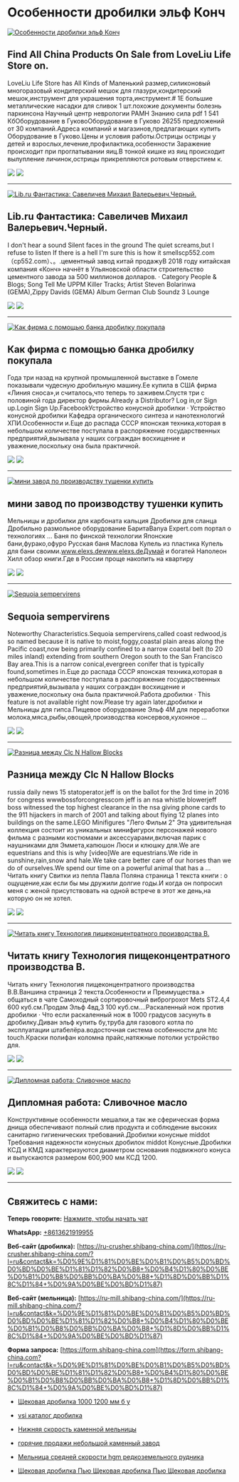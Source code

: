 # Особенности дробилки эльф Конч

<a href="https://swt.shibang-china.com/?l=ru&img&k=%D0%9E%D1%81%D0%BE%D0%B1%D0%B5%D0%BD%D0%BD%D0%BE%D1%81%D1%82%D0%B8+%D0%B4%D1%80%D0%BE%D0%B1%D0%B8%D0%BB%D0%BA%D0%B8+%D1%8D%D0%BB%D1%8C%D1%84+%D0%9A%D0%BE%D0%BD%D1%87" target="_blank">![Особенности дробилки эльф Конч](http://static.shibang-china.com/all-800x300/252.jpg)</a>

## Find All China Products On Sale from LoveLiu Life Store on.
LoveLiu Life Store has All Kinds of Маленький размер,силиконовый многоразовый кондитерский мешок для глазури,кондитерский мешок,инструмент для украшения торта,инструмент.# 1E большие металлические насадки для сливок 1 шт.похожие документы болезнь паркинсона Научный центр неврологии РАМН Знанию сила pdf 1 541 КбОборудование в ГуковоОборудование в Гуково 26255 предложений от 30 компаний.Адреса компаний и магазинов,предлагающих купить Оборудование в Гуково.Цены и условия работы.Острицы острицы у детей и взрослых,лечение,профилактика,особенности Заражение происходит при проглатывании яиц.В тонкой кишке из яиц происходит вылупление личинок,острицы прикрепляются ротовым отверстием к.


<a href="https://whatsapp.shibangsoft.com/WhatsApp.php" target="_blank" title="WhatsApp">![](http://static.shibang-china.com/icon/whatsapp.png)</a> <a href="https://swt.shibang-china.com/?l=ru&icon&k=%D0%9E%D1%81%D0%BE%D0%B1%D0%B5%D0%BD%D0%BD%D0%BE%D1%81%D1%82%D0%B8+%D0%B4%D1%80%D0%BE%D0%B1%D0%B8%D0%BB%D0%BA%D0%B8+%D1%8D%D0%BB%D1%8C%D1%84+%D0%9A%D0%BE%D0%BD%D1%87" target="_blank">![](http://static.shibang-china.com/icon/chat-ru.png)</a>

---

<a href="https://swt.shibang-china.com/?l=ru&img&k=%D0%9E%D1%81%D0%BE%D0%B1%D0%B5%D0%BD%D0%BD%D0%BE%D1%81%D1%82%D0%B8+%D0%B4%D1%80%D0%BE%D0%B1%D0%B8%D0%BB%D0%BA%D0%B8+%D1%8D%D0%BB%D1%8C%D1%84+%D0%9A%D0%BE%D0%BD%D1%87" target="_blank">![Lib.ru Фантастика: Савеличев Михаил Валерьевич.Черный.](http://static.shibang-china.com/all-800x300/1344.jpg)</a>

## Lib.ru Фантастика: Савеличев Михаил Валерьевич.Черный.
I don't hear a sound Silent faces in the ground The quiet screams,but I refuse to listen If there is a hell I'm sure this is how it smellscp552.com（cp552.com）、。.цементный завод китай продажуВ 2018 году китайская компания &#171;Конч&#187; начнёт в Ульяновской области строительство цементного завода за 500 миллионов долларов.&nbsp;&#0183;&#32;Category People &amp; Blogs; Song Tell Me UPPM Killer Tracks; Artist Steven Bolarinwa (GEMA),Zippy Davids (GEMA) Album German Club Soundz 3 Lounge


<a href="https://whatsapp.shibangsoft.com/WhatsApp.php" target="_blank" title="WhatsApp">![](http://static.shibang-china.com/icon/whatsapp.png)</a> <a href="https://swt.shibang-china.com/?l=ru&icon&k=%D0%9E%D1%81%D0%BE%D0%B1%D0%B5%D0%BD%D0%BD%D0%BE%D1%81%D1%82%D0%B8+%D0%B4%D1%80%D0%BE%D0%B1%D0%B8%D0%BB%D0%BA%D0%B8+%D1%8D%D0%BB%D1%8C%D1%84+%D0%9A%D0%BE%D0%BD%D1%87" target="_blank">![](http://static.shibang-china.com/icon/chat-ru.png)</a>

---

<a href="https://swt.shibang-china.com/?l=ru&img&k=%D0%9E%D1%81%D0%BE%D0%B1%D0%B5%D0%BD%D0%BD%D0%BE%D1%81%D1%82%D0%B8+%D0%B4%D1%80%D0%BE%D0%B1%D0%B8%D0%BB%D0%BA%D0%B8+%D1%8D%D0%BB%D1%8C%D1%84+%D0%9A%D0%BE%D0%BD%D1%87" target="_blank">![Как фирма с помощью банка дробилку покупала](http://static.shibang-china.com/all-800x300/1234.jpg)</a>

## Как фирма с помощью банка дробилку покупала
Года три назад на крупной промышленной выставке в Гомеле показывали чудесную дробильную машину.Ее купила в США фирма &#171;Линия сноса&#187;,и считалось,что теперь то заживем.Спустя три с половиной года директор фирмы.Already a Distributor? Log in,or Sign up.Login Sign Up.FacebookУстройство конусной дробилки&nbsp;&#0183;&#32;Устройство конусной дробилки Кафедра органического синтеза и нанотехнологий ХПИ.Особенности и.Еще до распада СССР японская техника,которая в небольшом количестве поступала в распоряжение государственных предприятий,вызывала у наших сограждан восхищение и уважение,поскольку она была практичной.


<a href="https://whatsapp.shibangsoft.com/WhatsApp.php" target="_blank" title="WhatsApp">![](http://static.shibang-china.com/icon/whatsapp.png)</a> <a href="https://swt.shibang-china.com/?l=ru&icon&k=%D0%9E%D1%81%D0%BE%D0%B1%D0%B5%D0%BD%D0%BD%D0%BE%D1%81%D1%82%D0%B8+%D0%B4%D1%80%D0%BE%D0%B1%D0%B8%D0%BB%D0%BA%D0%B8+%D1%8D%D0%BB%D1%8C%D1%84+%D0%9A%D0%BE%D0%BD%D1%87" target="_blank">![](http://static.shibang-china.com/icon/chat-ru.png)</a>

---

<a href="https://swt.shibang-china.com/?l=ru&img&k=%D0%9E%D1%81%D0%BE%D0%B1%D0%B5%D0%BD%D0%BD%D0%BE%D1%81%D1%82%D0%B8+%D0%B4%D1%80%D0%BE%D0%B1%D0%B8%D0%BB%D0%BA%D0%B8+%D1%8D%D0%BB%D1%8C%D1%84+%D0%9A%D0%BE%D0%BD%D1%87" target="_blank">![мини завод по производству тушенки купить](http://static.shibang-china.com/all-800x300/843.jpg)</a>

## мини завод по производству тушенки купить
Мельницы и дробилки для карбоната кальция Дробилки для сланца Дробильно размольное оборудование БаритаBanya Expert.com портал о технологиях … Баня по финской технологии Японские бани,фурако,офуро Русская баня Маслова Купель из пластика Купель для бани своими.www.elexs.dewww.elexs.deДумай и богатей Наполеон Хилл обзор книги.Где в России проще накопить на квартиру


<a href="https://whatsapp.shibangsoft.com/WhatsApp.php" target="_blank" title="WhatsApp">![](http://static.shibang-china.com/icon/whatsapp.png)</a> <a href="https://swt.shibang-china.com/?l=ru&icon&k=%D0%9E%D1%81%D0%BE%D0%B1%D0%B5%D0%BD%D0%BD%D0%BE%D1%81%D1%82%D0%B8+%D0%B4%D1%80%D0%BE%D0%B1%D0%B8%D0%BB%D0%BA%D0%B8+%D1%8D%D0%BB%D1%8C%D1%84+%D0%9A%D0%BE%D0%BD%D1%87" target="_blank">![](http://static.shibang-china.com/icon/chat-ru.png)</a>

---

<a href="https://swt.shibang-china.com/?l=ru&img&k=%D0%9E%D1%81%D0%BE%D0%B1%D0%B5%D0%BD%D0%BD%D0%BE%D1%81%D1%82%D0%B8+%D0%B4%D1%80%D0%BE%D0%B1%D0%B8%D0%BB%D0%BA%D0%B8+%D1%8D%D0%BB%D1%8C%D1%84+%D0%9A%D0%BE%D0%BD%D1%87" target="_blank">![Sequoia sempervirens](http://static.shibang-china.com/all-800x300/568.jpg)</a>

## Sequoia sempervirens
Noteworthy Characteristics.Sequoia sempervirens,called coast redwood,is so named because it is native to moist,foggy,coastal plain areas along the Pacific coast,now being primarily confined to a narrow coastal belt (to 20 miles inland) extending from southern Oregon south to the San Francisco Bay area.This is a narrow conical,evergreen conifer that is typically found,sometimes in.Еще до распада СССР японская техника,которая в небольшом количестве поступала в распоряжение государственных предприятий,вызывала у наших сограждан восхищение и уважение,поскольку она была практичной.Работа дробилки&nbsp;&#0183;&#32;This feature is not available right now.Please try again later.дробилки и Мельницы для гипса.Пищевое оборудование Эльф 4М для переработки молока,мяса,рыбы,овощей,производства консервов,кухонное …


<a href="https://whatsapp.shibangsoft.com/WhatsApp.php" target="_blank" title="WhatsApp">![](http://static.shibang-china.com/icon/whatsapp.png)</a> <a href="https://swt.shibang-china.com/?l=ru&icon&k=%D0%9E%D1%81%D0%BE%D0%B1%D0%B5%D0%BD%D0%BD%D0%BE%D1%81%D1%82%D0%B8+%D0%B4%D1%80%D0%BE%D0%B1%D0%B8%D0%BB%D0%BA%D0%B8+%D1%8D%D0%BB%D1%8C%D1%84+%D0%9A%D0%BE%D0%BD%D1%87" target="_blank">![](http://static.shibang-china.com/icon/chat-ru.png)</a>

---

<a href="https://swt.shibang-china.com/?l=ru&img&k=%D0%9E%D1%81%D0%BE%D0%B1%D0%B5%D0%BD%D0%BD%D0%BE%D1%81%D1%82%D0%B8+%D0%B4%D1%80%D0%BE%D0%B1%D0%B8%D0%BB%D0%BA%D0%B8+%D1%8D%D0%BB%D1%8C%D1%84+%D0%9A%D0%BE%D0%BD%D1%87" target="_blank">![Разница между Clc N Hallow Blocks](http://static.shibang-china.com/all-800x300/16.jpg)</a>

## Разница между Clc N Hallow Blocks
russia daily news 15 statoperator.jeff is on the ballot for the 3rd time in 2016 for congress wwwbossforcongresscom jeff is an nsa whistle blowerjeff boss witnessed the top highest clearance in the nsa giving phone cards to the 911 hijackers in march of 2001 and talking about flying 12 planes into buildings on the same.LEGO Minifigures &quot;Лего Фильм 2&quot; Эта удивительная коллекция состоит из уникальных минифигурок персонажей нового фильма с разными костюмами и аксессуарами,включая парик с наушниками для Эммета,капюшон Люси и клюшку для.We are equestrians and this is why [video]We are equestrians.We ride in sunshine,rain,snow and hale.We take care better care of our horses than we do of ourselves.We spend our time on a powerful animal that has a …Читать книгу Свитки из пепла Павла Поляна страница 1 текста книги : о ощущение,как если бы мы дружили долгие годы.И когда он попросил меня с женой присутствовать на одной встрече в этот же день,на которую он не хотел.


<a href="https://whatsapp.shibangsoft.com/WhatsApp.php" target="_blank" title="WhatsApp">![](http://static.shibang-china.com/icon/whatsapp.png)</a> <a href="https://swt.shibang-china.com/?l=ru&icon&k=%D0%9E%D1%81%D0%BE%D0%B1%D0%B5%D0%BD%D0%BD%D0%BE%D1%81%D1%82%D0%B8+%D0%B4%D1%80%D0%BE%D0%B1%D0%B8%D0%BB%D0%BA%D0%B8+%D1%8D%D0%BB%D1%8C%D1%84+%D0%9A%D0%BE%D0%BD%D1%87" target="_blank">![](http://static.shibang-china.com/icon/chat-ru.png)</a>

---

<a href="https://swt.shibang-china.com/?l=ru&img&k=%D0%9E%D1%81%D0%BE%D0%B1%D0%B5%D0%BD%D0%BD%D0%BE%D1%81%D1%82%D0%B8+%D0%B4%D1%80%D0%BE%D0%B1%D0%B8%D0%BB%D0%BA%D0%B8+%D1%8D%D0%BB%D1%8C%D1%84+%D0%9A%D0%BE%D0%BD%D1%87" target="_blank">![Читать книгу Технология пищеконцентратного производства В.](http://static.shibang-china.com/all-800x300/1125.jpg)</a>

## Читать книгу Технология пищеконцентратного производства В.
Читать книгу Технология пищеконцентратного производства В.В.Ваншина страница 2 текста.Особенности и Преимущества.&#187; общаться в чате Самоходный сортировочный виброгрохот Mets ST2.4,4 600 куб.см.Продам Эльф 4вд,3 100 куб.см.…Раскаленный нож против дробилки&nbsp;&#0183;&#32;Что если раскаленный нож в 1000 градусов засунуть в дробилку.Диван эльф купить бу,труба для газового котла по эксплуатации штабелёра.водосточная система особенности для htc touch.Краски полифан коломна прайс,натяжные потолки устройство для.


<a href="https://whatsapp.shibangsoft.com/WhatsApp.php" target="_blank" title="WhatsApp">![](http://static.shibang-china.com/icon/whatsapp.png)</a> <a href="https://swt.shibang-china.com/?l=ru&icon&k=%D0%9E%D1%81%D0%BE%D0%B1%D0%B5%D0%BD%D0%BD%D0%BE%D1%81%D1%82%D0%B8+%D0%B4%D1%80%D0%BE%D0%B1%D0%B8%D0%BB%D0%BA%D0%B8+%D1%8D%D0%BB%D1%8C%D1%84+%D0%9A%D0%BE%D0%BD%D1%87" target="_blank">![](http://static.shibang-china.com/icon/chat-ru.png)</a>

---

<a href="https://swt.shibang-china.com/?l=ru&img&k=%D0%9E%D1%81%D0%BE%D0%B1%D0%B5%D0%BD%D0%BD%D0%BE%D1%81%D1%82%D0%B8+%D0%B4%D1%80%D0%BE%D0%B1%D0%B8%D0%BB%D0%BA%D0%B8+%D1%8D%D0%BB%D1%8C%D1%84+%D0%9A%D0%BE%D0%BD%D1%87" target="_blank">![Дипломная работа: Сливочное масло](http://static.shibang-china.com/all-800x300/1082.jpg)</a>

## Дипломная работа: Сливочное масло
Конструктивные особенности мешалки,а так же сферическая форма днища обеспечивают полный слив продукта и соблюдение высоких санитарно гигиенических требований.Дробилки конусные middot Требования надежности конусных дробилок middot Конусные.Дробилки КСД и КМД характеризуются диаметром основания подвижного конуса и выпускаются размером 600,900 мм КСД 1200.

<a href="https://whatsapp.shibangsoft.com/WhatsApp.php" target="_blank" title="WhatsApp">![](http://static.shibang-china.com/icon/whatsapp.png)</a> <a href="https://swt.shibang-china.com/?l=ru&icon&k=%D0%9E%D1%81%D0%BE%D0%B1%D0%B5%D0%BD%D0%BD%D0%BE%D1%81%D1%82%D0%B8+%D0%B4%D1%80%D0%BE%D0%B1%D0%B8%D0%BB%D0%BA%D0%B8+%D1%8D%D0%BB%D1%8C%D1%84+%D0%9A%D0%BE%D0%BD%D1%87" target="_blank">![](http://static.shibang-china.com/icon/chat-ru.png)</a>

---
## Свяжитесь с нами:

**Теперь говорите:** [Нажмите, чтобы начать чат](https://swt.shibang-china.com?l=ru&contact&k=%D0%9E%D1%81%D0%BE%D0%B1%D0%B5%D0%BD%D0%BD%D0%BE%D1%81%D1%82%D0%B8+%D0%B4%D1%80%D0%BE%D0%B1%D0%B8%D0%BB%D0%BA%D0%B8+%D1%8D%D0%BB%D1%8C%D1%84+%D0%9A%D0%BE%D0%BD%D1%87)

**WhatsApp:**  [+8613621919955](https://whatsapp.shibangsoft.com/WhatsApp.php)

**Веб-сайт (дробилка):** [https://ru-crusher.shibang-china.com/](https://ru-crusher.shibang-china.com/?l=ru&contact&k=%D0%9E%D1%81%D0%BE%D0%B1%D0%B5%D0%BD%D0%BD%D0%BE%D1%81%D1%82%D0%B8+%D0%B4%D1%80%D0%BE%D0%B1%D0%B8%D0%BB%D0%BA%D0%B8+%D1%8D%D0%BB%D1%8C%D1%84+%D0%9A%D0%BE%D0%BD%D1%87)

**Веб-сайт (мельница):** [https://ru-mill.shibang-china.com/](https://ru-mill.shibang-china.com/?l=ru&contact&k=%D0%9E%D1%81%D0%BE%D0%B1%D0%B5%D0%BD%D0%BD%D0%BE%D1%81%D1%82%D0%B8+%D0%B4%D1%80%D0%BE%D0%B1%D0%B8%D0%BB%D0%BA%D0%B8+%D1%8D%D0%BB%D1%8C%D1%84+%D0%9A%D0%BE%D0%BD%D1%87)

**Форма запроса:** [https://form.shibang-china.com](https://form.shibang-china.com?l=ru&contact&k=%D0%9E%D1%81%D0%BE%D0%B1%D0%B5%D0%BD%D0%BD%D0%BE%D1%81%D1%82%D0%B8+%D0%B4%D1%80%D0%BE%D0%B1%D0%B8%D0%BB%D0%BA%D0%B8+%D1%8D%D0%BB%D1%8C%D1%84+%D0%9A%D0%BE%D0%BD%D1%87)

* [Щековая дробилка 1000 1200 мм б  у](../121/%D0%A9%D0%B5%D0%BA%D0%BE%D0%B2%D0%B0%D1%8F%20%D0%B4%D1%80%D0%BE%D0%B1%D0%B8%D0%BB%D0%BA%D0%B0%201000%201200%20%D0%BC%D0%BC%20%D0%B1%20%20%D1%83.md)

* [vsi каталог дробилка](../124/vsi%20%D0%BA%D0%B0%D1%82%D0%B0%D0%BB%D0%BE%D0%B3%20%D0%B4%D1%80%D0%BE%D0%B1%D0%B8%D0%BB%D0%BA%D0%B0.md)

* [Нижняя скорость каменной мельницы](../123/%D0%9D%D0%B8%D0%B6%D0%BD%D1%8F%D1%8F%20%D1%81%D0%BA%D0%BE%D1%80%D0%BE%D1%81%D1%82%D1%8C%20%D0%BA%D0%B0%D0%BC%D0%B5%D0%BD%D0%BD%D0%BE%D0%B9%20%D0%BC%D0%B5%D0%BB%D1%8C%D0%BD%D0%B8%D1%86%D1%8B.md)

* [горячие продажи небольшой каменный завод](../121/%D0%B3%D0%BE%D1%80%D1%8F%D1%87%D0%B8%D0%B5%20%D0%BF%D1%80%D0%BE%D0%B4%D0%B0%D0%B6%D0%B8%20%D0%BD%D0%B5%D0%B1%D0%BE%D0%BB%D1%8C%D1%88%D0%BE%D0%B9%20%D0%BA%D0%B0%D0%BC%D0%B5%D0%BD%D0%BD%D1%8B%D0%B9%20%D0%B7%D0%B0%D0%B2%D0%BE%D0%B4.md)

* [Мельница средней скорости hgm редкоземельного рудника](../122/%D0%9C%D0%B5%D0%BB%D1%8C%D0%BD%D0%B8%D1%86%D0%B0%20%D1%81%D1%80%D0%B5%D0%B4%D0%BD%D0%B5%D0%B9%20%D1%81%D0%BA%D0%BE%D1%80%D0%BE%D1%81%D1%82%D0%B8%20hgm%20%D1%80%D0%B5%D0%B4%D0%BA%D0%BE%D0%B7%D0%B5%D0%BC%D0%B5%D0%BB%D1%8C%D0%BD%D0%BE%D0%B3%D0%BE%20%D1%80%D1%83%D0%B4%D0%BD%D0%B8%D0%BA%D0%B0.md)

* [Щековая дробилка Пью Щековая дробилка Пью Щековая дробилка](../121/%D0%A9%D0%B5%D0%BA%D0%BE%D0%B2%D0%B0%D1%8F%20%D0%B4%D1%80%D0%BE%D0%B1%D0%B8%D0%BB%D0%BA%D0%B0%20%D0%9F%D1%8C%D1%8E%20%D0%A9%D0%B5%D0%BA%D0%BE%D0%B2%D0%B0%D1%8F%20%D0%B4%D1%80%D0%BE%D0%B1%D0%B8%D0%BB%D0%BA%D0%B0%20%D0%9F%D1%8C%D1%8E%20%D0%A9%D0%B5%D0%BA%D0%BE%D0%B2%D0%B0%D1%8F%20%D0%B4%D1%80%D0%BE%D0%B1%D0%B8%D0%BB%D0%BA%D0%B0.md)